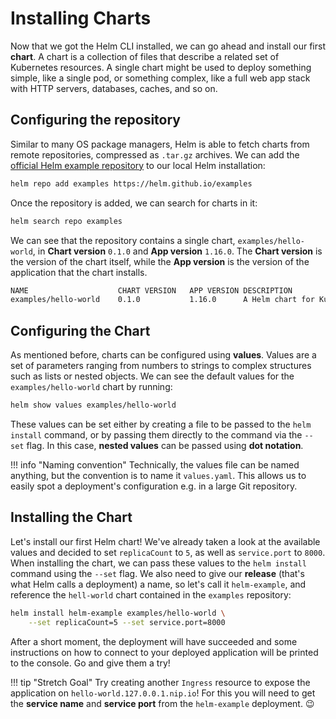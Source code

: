 # Installing Charts

Now that we got the Helm CLI installed, we can go ahead and install our first **chart**. A chart is a collection of files that describe a related set of Kubernetes resources. A single chart might be used to deploy something simple, like a single pod, or something complex, like a full web app stack with HTTP servers, databases, caches, and so on.

## Configuring the repository

Similar to many OS package managers, Helm is able to fetch charts from remote repositories, compressed as `.tar.gz` archives. We can add the [official Helm example repository](https://github.com/helm/examples) to our local Helm installation:

``` bash
helm repo add examples https://helm.github.io/examples
```

Once the repository is added, we can search for charts in it:

``` bash
helm search repo examples
```

We can see that the repository contains a single chart, `examples/hello-world`, in **Chart version** `0.1.0` and **App version** `1.16.0`. The **Chart version** is the version of the chart itself, while the **App version** is the version of the application that the chart installs.

``` bash
NAME                	CHART VERSION	APP VERSION	DESCRIPTION
examples/hello-world	0.1.0        	1.16.0     	A Helm chart for Kubernetes
```

## Configuring the Chart

As mentioned before, charts can be configured using **values**. Values are a set of parameters ranging from numbers to strings to complex structures such as lists or nested objects. We can see the default values for the `examples/hello-world` chart by running:

``` bash
helm show values examples/hello-world
```

These values can be set either by creating a file to be passed to the `helm install` command, or by passing them directly to the command via the `--set` flag. In this case, **nested values** can be passed using **dot notation**.

!!! info "Naming convention"
    Technically, the values file can be named anything, but the convention is to name it `values.yaml`. This allows us to easily spot a deployment's configuration e.g. in a large Git repository.

## Installing the Chart

Let's install our first Helm chart! We've already taken a look at the available values and decided to set `replicaCount` to `5`, as well as `service.port` to `8000`. When installing the chart, we can pass these values to the `helm install` command using the `--set` flag. We also need to give our **release** (that's what Helm calls a deployment) a name, so let's call it `helm-example`, and reference the `hell-world` chart contained in the `examples` repository:

``` bash
helm install helm-example examples/hello-world \
    --set replicaCount=5 --set service.port=8000
```

After a short moment, the deployment will have succeeded and some instructions on how to connect to your deployed application will be printed to the console. Go and give them a try!

!!! tip "Stretch Goal"
    Try creating another `Ingress` resource to expose the application on `hello-world.127.0.0.1.nip.io`! For this you will need to get the **service name** and **service port** from the `helm-example` deployment. 😉